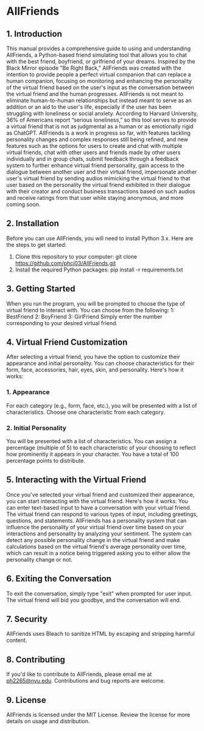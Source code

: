 # AllFriends
## 1. Introduction
This manual provides a comprehensive guide to using and understanding AllFriends, a Python-based friend simulating tool that allows you to chat with the best friend, boyfriend, or girlfriend of your dreams. Inspired by the Black Mirror episode "Be Right Back," AllFriends was created with the intention to provide people a perfect virtual companion that can replace a human companion, focusing on monitoring and enhancing the personality of the virtual friend based on the user's input as the conversation between the virtual friend and the human progresses. AllFriends is not meant to eliminate human-to-human relationships but instead meant to serve as an addition or an aid to the user's life, especially if the user has been struggling with loneliness or social anxiety. According to Harvard University, 36% of Americans report “serious loneliness,” so this tool serves to provide a virtual friend that is not as judgmental as a human or as emotionally rigid as ChatGPT. AllFriends is a work in progress so far, with features tackling personality changes and complex responses still being refined, and new features such as the options for users to create and chat with multiple virtual friends, chat with other users and friends made by other users individually and in group chats, submit feedback through a feedback system to further enhance virtual friend personality, gain access to the dialogue between another user and their virtual friend, impersonate another user's virtual friend by sending audios mimicking the virtual friend to that user based on the personality the virtual friend exhibited in their dialogue with their creator and conduct business transactions based on such audios and receive ratings from that user while staying anonymous, and more coming soon.
## 2. Installation
Before you can use AllFriends, you will need to install Python 3.x. Here are the steps to get started:
1. Clone this repository to your computer: git clone https://github.com/phcj03/AllFriends.git
2. Install the required Python packages: pip install -r requirements.txt
## 3. Getting Started
When you run the program, you will be prompted to choose the type of virtual friend to interact with. You can choose from the following:
1: BestFriend
2: BoyFriend
3: GirlFriend
Simply enter the number corresponding to your desired virtual friend.
## 4. Virtual Friend Customization
After selecting a virtual friend, you have the option to customize their appearance and initial personality. You can choose characteristics for their form, face, accessories, hair, eyes, skin, and personality. Here's how it works:
### 1. Appearance
For each category (e.g., form, face, etc.), you will be presented with a list of characteristics.
Choose one characteristic from each category.
### 2. Initial Personality
You will be presented with a list of characteristics.
You can assign a percentage (multiple of 5) to each characteristic of your choosing to reflect how prominently it appears in your character.
You have a total of 100 percentage points to distribute.
## 5. Interacting with the Virtual Friend
Once you've selected your virtual friend and customized their appearance, you can start interacting with the virtual friend. Here's how it works:
You can enter text-based input to have a conversation with your virtual friend.
The virtual friend can respond to various types of input, including greetings, questions, and statements.
AllFriends has a personality system that can influence the personality of your virtual friend over time based on your interactions and personality by analyzing your sentiment. The system can detect any possible personality change in the virtual friend and make calculations based on the virtual friend's average personality over time, which can result in a notice being triggered asking you to either allow the personality change or not.
## 6. Exiting the Conversation
To exit the conversation, simply type "exit" when prompted for user input. The virtual friend will bid you goodbye, and the conversation will end.
## 7. Security
AllFriends uses Bleach to sanitize HTML by escaping and stripping harmful content.
## 8. Contributing
If you'd like to contribute to AllFriends, please email me at ph2265@nyu.edu.
Contributions and bug reports are welcome.
## 9. License
AllFriends is licensed under the MIT License.
Review the license for more details on usage and distribution.
